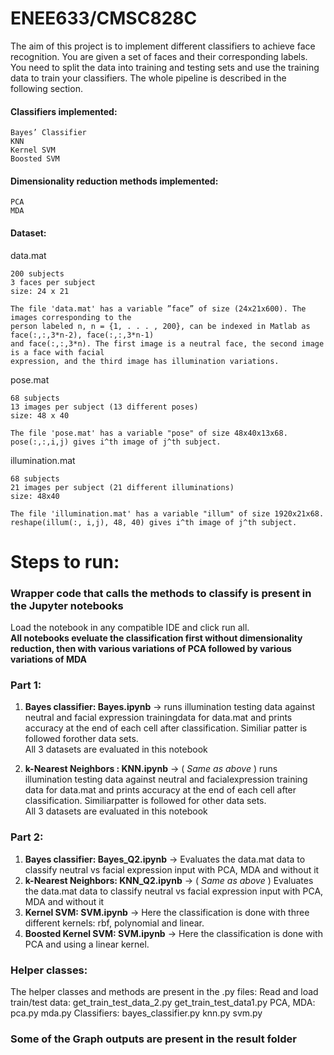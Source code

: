 # **ENEE633/CMSC828C**

<p>
The aim of this project is to implement different classifiers to achieve face recognition. You are
given a set of faces and their corresponding labels. You need to split the data into training and
testing sets and use the training data to train your classifiers. The whole pipeline is described in
the following section.
</p>

#### Classifiers implemented:
    Bayes’ Classifier
    KNN
    Kernel SVM
    Boosted SVM

#### Dimensionality reduction methods implemented:
    PCA
    MDA

#### Dataset:
data.mat

	200 subjects
	3 faces per subject
	size: 24 x 21

	The file 'data.mat' has a variable ”face” of size (24x21x600). The images corresponding to the
	person labeled n, n = {1, . . . , 200}, can be indexed in Matlab as face(:,:,3*n-2), face(:,:,3*n-1)
	and face(:,:,3*n). The first image is a neutral face, the second image is a face with facial
	expression, and the third image has illumination variations.

pose.mat

	68 subjects
	13 images per subject (13 different poses)
	size: 48 x 40

	The file 'pose.mat' has a variable "pose" of size 48x40x13x68. 
	pose(:,:,i,j) gives i^th image of j^th subject.


illumination.mat

	68 subjects
	21 images per subject (21 different illuminations)
	size: 48x40

	The file 'illumination.mat' has a variable "illum" of size 1920x21x68.
	reshape(illum(:, i,j), 48, 40) gives i^th image of j^th subject.

# Steps to run:
### Wrapper code that calls the methods to classify is present in the Jupyter notebooks
Load the notebook in any compatible IDE and click run all.</br>
**All notebooks eveluate the classification first without dimensionality reduction, then with various variations of PCA followed by various variations of MDA**
### Part 1:
1. **Bayes classifier: Bayes.ipynb** -> runs illumination testing data against neutral and facial expression trainingdata for data.mat and prints accuracy at the end of each cell after classification. Similiar patter is followed forother data sets.</br>
All 3 datasets are evaluated in this notebook

2. **k-Nearest Neighbors : KNN.ipynb** -> ( _Same as above_ ) runs illumination testing data against neutral and facialexpression training data for data.mat and prints accuracy at the end of each cell after classification. Similiarpatter is followed for other data sets.</br>
All 3 datasets are evaluated in this notebook

### Part 2:
1. **Bayes classifier: Bayes_Q2.ipynb** -> Evaluates the data.mat data to classify neutral vs facial expression input with PCA, MDA and without it
2. **k-Nearest Neighbors: KNN_Q2.ipynb** -> ( _Same as above_ ) Evaluates the data.mat data to classify neutral vs facial expression input with PCA, MDA and without it
3. **Kernel SVM: SVM.ipynb** -> Here the classification is done with three different kernels: rbf, polynomial and linear.
3. **Boosted Kernel SVM: SVM.ipynb** -> Here the classification is done with PCA and using a linear kernel.


### Helper classes:
The helper classes and methods are present in the .py files:
Read and load train/test data:
    get_train_test_data_2.py
    get_train_test_data1.py
PCA, MDA:
    pca.py
    mda.py
Classifiers:
bayes_classifier.py
    knn.py
    svm.py

### Some of the Graph outputs are present in the result folder

